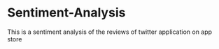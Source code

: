# Sentiment-Analysis
This is a sentiment analysis of the reviews of twitter application on app store
